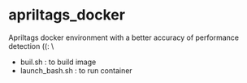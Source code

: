 # apriltags_docker
Apriltags docker environment with a better accuracy of performance detection ((: \
- buil.sh : to build image
- launch_bash.sh : to run container
